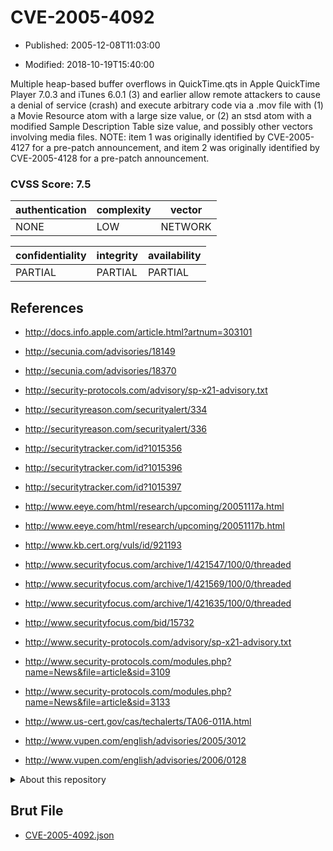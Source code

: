 # CVE-2005-4092

- Published: 2005-12-08T11:03:00

- Modified: 2018-10-19T15:40:00

Multiple heap-based buffer overflows in QuickTime.qts in Apple QuickTime Player 7.0.3 and iTunes 6.0.1 (3) and earlier allow remote attackers to cause a denial of service (crash) and execute arbitrary code via a .mov file with (1) a Movie Resource atom with a large size value, or (2) an stsd atom with a modified Sample Description Table size value, and possibly other vectors involving media files.  NOTE: item 1 was originally identified by CVE-2005-4127 for a pre-patch announcement, and item 2 was originally identified by CVE-2005-4128 for a pre-patch announcement.

### CVSS Score: **7.5**

| authentication | complexity | vector |
| --- | --- | --- |
| NONE | LOW | NETWORK |

| confidentiality | integrity | availability |
| --- | --- | --- |
| PARTIAL | PARTIAL | PARTIAL |

## References

* http://docs.info.apple.com/article.html?artnum=303101

* http://secunia.com/advisories/18149

* http://secunia.com/advisories/18370

* http://security-protocols.com/advisory/sp-x21-advisory.txt

* http://securityreason.com/securityalert/334

* http://securityreason.com/securityalert/336

* http://securitytracker.com/id?1015356

* http://securitytracker.com/id?1015396

* http://securitytracker.com/id?1015397

* http://www.eeye.com/html/research/upcoming/20051117a.html

* http://www.eeye.com/html/research/upcoming/20051117b.html

* http://www.kb.cert.org/vuls/id/921193

* http://www.securityfocus.com/archive/1/421547/100/0/threaded

* http://www.securityfocus.com/archive/1/421569/100/0/threaded

* http://www.securityfocus.com/archive/1/421635/100/0/threaded

* http://www.securityfocus.com/bid/15732

* http://www.security-protocols.com/advisory/sp-x21-advisory.txt

* http://www.security-protocols.com/modules.php?name=News&file=article&sid=3109

* http://www.security-protocols.com/modules.php?name=News&file=article&sid=3133

* http://www.us-cert.gov/cas/techalerts/TA06-011A.html

* http://www.vupen.com/english/advisories/2005/3012

* http://www.vupen.com/english/advisories/2006/0128

<details>
<summary>About this repository</summary> 

  This repository is part of the project [Live Hack CVE](https://github.com/Live-Hack-CVE). Main website can be found [www.live-hack.org](https://www.live-hack.org) 
  
  Made by [Sn0wAlice](https://github.com/Sn0wAlice) for the people that care about security and need to have a feed of the latest CVEs. Hope you enjoy it, don't forget to star the repo and follow me on [Twitter](https://twitter.com/Sn0wAlice) and [Github](https://github.com/Sn0wAlice). And that is my [personnal website](https://www.alice-snow.me/)

  - [Home Page](https://github.com/Live-Hack-CVE)
  - [Framework](https://github.com/Live-Hack-CVE/cve-framework)
  - [CVE database](https://github.com/Live-Hack-CVE/full_database)
  - [Changelog](https://github.com/Live-Hack-CVE/Changelog)
</details>

## Brut File

* [CVE-2005-4092.json](https://raw.githubusercontent.com/Live-Hack-CVE/full_database/main/cves/2005/CVE-2005-4092.json)

